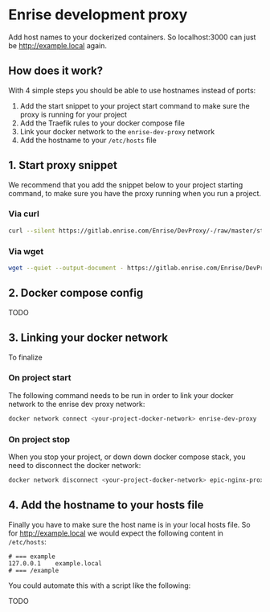 # Enrise development proxy

Add host names to your dockerized containers. So localhost:3000 can just be
http://example.local again.

## How does it work?

With 4 simple steps you should be able to use hostnames instead of ports:

1. Add the start snippet to your project start command to make sure the proxy is running for your project
2. Add the Traefik rules to your docker compose file
3. Link your docker network to the `enrise-dev-proxy` network
4. Add the hostname to your `/etc/hosts` file 

## 1. Start proxy snippet

We recommend that you add the snippet below to your project starting command, to make sure
you have the proxy running when you run a project.

### Via curl

```sh
curl --silent https://gitlab.enrise.com/Enrise/DevProxy/-/raw/master/start.sh | sh
```

### Via wget

```sh
wget --quiet --output-document - https://gitlab.enrise.com/Enrise/DevProxy/-/raw/master/start.sh | sh
```

## 2. Docker compose config

TODO

## 3. Linking your docker network

To finalize

### On project start

The following command needs to be run in order to link your docker network to the enrise
dev proxy network:

```sh
docker network connect <your-project-docker-network> enrise-dev-proxy || true
```

### On project stop

When you stop your project, or down down docker compose stack, you need to disconnect the
docker network:

```sh
docker network disconnect <your-project-docker-network> epic-nginx-proxy || true
```

## 4. Add the hostname to your hosts file

Finally you have to make sure the host name is in your local hosts file. So for http://example.local
we would expect the following content in `/etc/hosts`:

```
# === example
127.0.0.1    example.local
# === /example
```

You could automate this with a script like the following:

TODO